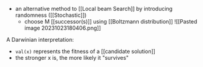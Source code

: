 - an alternative method to [[Local beam Search]] by introducing randomness ([[Stochastic]])
	- choose M [[successor(s)]] using [[Boltzmann distribution]]
	![[Pasted image 20231023180406.png]]

A Darwinian interpretation:
- `val(x)` represents the fitness of a [[candidate solution]]
- the stronger x is, the more likely it "survives"